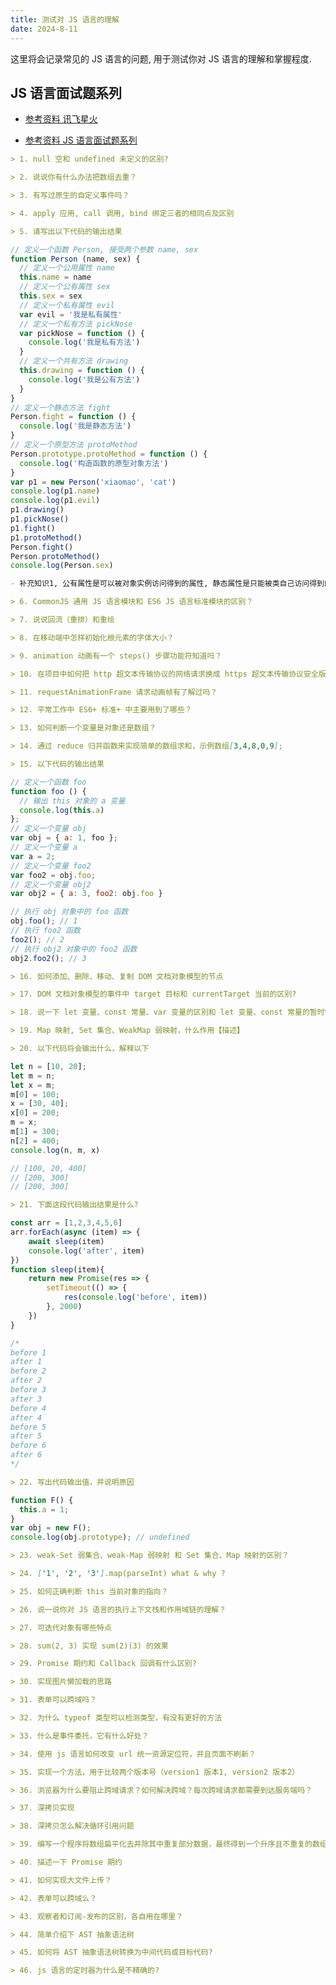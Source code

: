 ```yaml
---
title: 测试对 JS 语言的理解
date: 2024-8-11
---
```

这里将会记录常见的 JS 语言的问题, 用于测试你对 JS 语言的理解和掌握程度. 

## JS 语言面试题系列
- [参考资料 讯飞星火](https://xinghuo.xfyun.cn/desk)

- [参考资料 JS 语言面试题系列](https://cchroot.github.io/interview/pages/interview%20questions/js%E5%9F%BA%E7%A1%80%E9%9D%A2%E8%AF%95%E9%A2%98.html)

``` md
> 1. null 空和 undefined 未定义的区别?
```

``` md
> 2. 说说你有什么办法把数组去重？
```

``` md
> 3. 有写过原生的自定义事件吗？
```

``` md
> 4. apply 应用, call 调用, bind 绑定三者的相同点及区别
```

``` md
> 5. 请写出以下代码的输出结果
```
``` js
// 定义一个函数 Person, 接受两个参数 name, sex
function Person (name, sex) {
  // 定义一个公用属性 name
  this.name = name
  // 定义一个公有属性 sex
  this.sex = sex
  // 定义一个私有属性 evil
  var evil = '我是私有属性'
  // 定义一个私有方法 pickNose
  var pickNose = function () {
    console.log('我是私有方法')
  }
  // 定义一个共有方法 drawing
  this.drawing = function () {
    console.log('我是公有方法')  
  }
}
// 定义一个静态方法 fight
Person.fight = function () {
  console.log('我是静态方法')
}
// 定义一个原型方法 protoMethod
Person.prototype.protoMethod = function () {
  console.log('构造函数的原型对象方法')
}
var p1 = new Person('xiaomao', 'cat')
console.log(p1.name)
console.log(p1.evil)
p1.drawing()
p1.pickNose()
p1.fight()
p1.protoMethod()
Person.fight()
Person.protoMethod()
console.log(Person.sex)
```
``` md
- 补充知识1, 公有属性是可以被对象实例访问得到的属性, 静态属性是只能被类自己访问得到的属性, 而私有属性是只能被类内部访问得到的属性.
```

``` md
> 6. CommonJS 通用 JS 语言模块和 ES6 JS 语言标准模块的区别？
```

``` md
> 7. 说说回流（重排）和重绘
```

``` md
> 8. 在移动端中怎样初始化根元素的字体大小？
```

``` md
> 9. animation 动画有一个 steps() 步骤功能符知道吗？
```

``` md
> 10. 在项目中如何把 http 超文本传输协议的网络请求换成 https 超文本传输协议安全版的网络请求?
```

``` md
> 11. requestAnimationFrame 请求动画帧有了解过吗？
```

``` md
> 12. 平常工作中 ES6+ 标准+ 中主要用到了哪些？
```

``` md
> 13. 如何判断一个变量是对象还是数组？
```

``` md
> 14. 通过 reduce 归并函数来实现简单的数组求和，示例数组[3,4,8,0,9];
```

``` md
> 15. 以下代码的输出结果
```
``` js
// 定义一个函数 foo
function foo () {
  // 输出 this 对象的 a 变量 
  console.log(this.a)
};
// 定义一个变量 obj
var obj = { a: 1, foo };
// 定义一个变量 a
var a = 2;
// 定义一个变量 foo2
var foo2 = obj.foo;
// 定义一个变量 obj2
var obj2 = { a: 3, foo2: obj.foo }

// 执行 obj 对象中的 foo 函数
obj.foo(); // 1
// 执行 foo2 函数
foo2(); // 2
// 执行 obj2 对象中的 foo2 函数
obj2.foo2(); // 3
```

``` md
> 16. 如何添加、删除、移动、复制 DOM 文档对象模型的节点
```

``` md
> 17. DOM 文档对象模型的事件中 target 目标和 currentTarget 当前的区别?
```

``` md
> 18. 说一下 let 变量、const 常量、var 变量的区别和 let 变量、const 常量的暂时性死区
```

``` md
> 19. Map 映射, Set 集合、WeakMap 弱映射，什么作用【描述】
```

``` md
> 20. 以下代码将会输出什么，解释以下
```
``` js
let n = [10, 20];
let m = n;
let x = m;
m[0] = 100;
x = [30, 40];
x[0] = 200;
m = x;
m[1] = 300;
n[2] = 400;
console.log(n, m, x) 

// [100, 20, 400]
// [200, 300]
// [200, 300]
```

``` md
> 21. 下面这段代码输出结果是什么?
```
``` js
const arr = [1,2,3,4,5,6]
arr.forEach(async (item) => {
    await sleep(item)
    console.log('after', item)
})
function sleep(item){
    return new Promise(res => {
        setTimeout(() => {
            res(console.log('before', item))
        }, 2000)
    })
}

/*
before 1
after 1
before 2
after 2
before 3
after 3
before 4
after 4
before 5
after 5
before 6
after 6
*/
```

``` md
> 22. 写出代码输出值，并说明原因
```
``` js
function F() {
  this.a = 1;
}
var obj = new F();
console.log(obj.prototype); // undefined
```

``` md
> 23. weak-Set 弱集合、weak-Map 弱映射 和 Set 集合、Map 映射的区别？
```

``` md
> 24. ['1', '2', '3'].map(parseInt) what & why ?
```

``` md
> 25. 如何正确判断 this 当前对象的指向？
```

``` md
> 26. 说一说你对 JS 语言的执行上下文栈和作用域链的理解？
```

``` md
> 27. 可迭代对象有哪些特点
```

``` md
> 28. sum(2, 3) 实现 sum(2)(3) 的效果
```

``` md
> 29. Promise 期约和 Callback 回调有什么区别?
```

``` md
> 30. 实现图片懒加载的思路
```

``` md
> 31. 表单可以跨域吗？
```

``` md
> 32. 为什么 typeof 类型可以检测类型，有没有更好的方法
```

``` md
> 33. 什么是事件委托，它有什么好处？
```

``` md
> 34. 使用 js 语言如何改变 url 统一资源定位符，并且页面不刷新？
```

``` md
> 35. 实现一个方法，用于比较两个版本号（version1 版本1, version2 版本2）
```

``` md
> 36. 浏览器为什么要阻止跨域请求？如何解决跨域？每次跨域请求都需要到达服务端吗？
```

``` md
> 37. 深拷贝实现
```

``` md
> 38. 深拷贝怎么解决循环引用问题
```

``` md
> 39. 编写一个程序将数组扁平化去并除其中重复部分数据，最终得到一个升序且不重复的数组
```

``` md
> 40. 描述一下 Promise 期约
```

``` md
> 41. 如何实现大文件上传？
```

``` md
> 42. 表单可以跨域么？
```

``` md
> 43. 观察者和订阅-发布的区别，各⾃⽤在哪⾥？
```

``` md
> 44. 简单介绍下 AST 抽象语法树
```

``` md
> 45. 如何将 AST 抽象语法树转换为中间代码或目标代码?
```

``` md
> 46. js 语言的定时器为什么是不精确的?
```